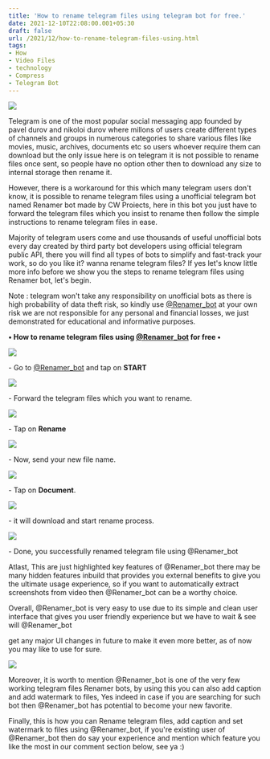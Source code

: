 ```yaml
---
title: 'How to rename telegram files using telegram bot for free.'
date: 2021-12-10T22:08:00.001+05:30
draft: false
url: /2021/12/how-to-rename-telegram-files-using.html
tags: 
- How
- Video Files
- technology
- Compress
- Telegram Bot
---
```


 [![](https://lh3.googleusercontent.com/-lsakELPSMQk/YbOCi0u8tPI/AAAAAAAAH0Q/3ylUXzWqXf8rPx4bc1I801rdGfMZS6owwCNcBGAsYHQ/s1600/1639154311345046-0.png)](https://lh3.googleusercontent.com/-lsakELPSMQk/YbOCi0u8tPI/AAAAAAAAH0Q/3ylUXzWqXf8rPx4bc1I801rdGfMZS6owwCNcBGAsYHQ/s1600/1639154311345046-0.png) 

  

Telegram is one of the most popular social messaging app founded by pavel durov and nikoloi durov where millons of users create different types of channels and groups in numerous categories to share various files like movies, music, archives, documents etc so users whoever require them can download but the only issue here is on telegram it is not possible to rename files once sent, so people have no option other then to download any size to internal storage then rename it.

  

However, there is a workaround for this which many telegram users don't know, it is possible to rename telegram files using a unofficial telegram bot named Renamer bot made by CW Proiects, here in this bot you just have to forward the telegram files which you insist to rename then follow the simple instructions to rename telegram files in ease.

  

Majority of telegram users come and use thousands of useful unofficial bots every day created by third party bot developers using official telegram public API, there you will find all types of bots to simplify and fast-track your work, so do you like it? wanna rename telegram files? If yes let's know little more info before we show you the steps to rename telegram files using Renamer bot, let's begin.

  

Note : telegram won't take any responsibility on unofficial bots as there is high probability of data theft risk, so kindly use [@Renamer\_bot](http://t.me/Renamer_bot) at your own risk we are not responsible for any personal and financial losses, we just demonstrated for educational and informative purposes.

  

**• How to rename telegram files using [@Renamer\_bot](http://t.me/Renamer_bot) for free •**

 **[![](https://lh3.googleusercontent.com/-dj3qlF0y8B8/YbOCh8NLMRI/AAAAAAAAH0M/xjOGPhEIetwhEjsjF_aVE3axyaOWnSxAACNcBGAsYHQ/s1600/1639154306696983-1.png)](https://lh3.googleusercontent.com/-dj3qlF0y8B8/YbOCh8NLMRI/AAAAAAAAH0M/xjOGPhEIetwhEjsjF_aVE3axyaOWnSxAACNcBGAsYHQ/s1600/1639154306696983-1.png)** 

\- Go to [@Renamer\_bot](http://t.me/Renamer_bot) and tap on **START**

  

 [![](https://lh3.googleusercontent.com/-MektvIkmib0/YbOCglzjMKI/AAAAAAAAH0I/GnieYRpJdqkGVlWVLNWL_tQm8fAwV9EogCNcBGAsYHQ/s1600/1639154301926557-2.png)](https://lh3.googleusercontent.com/-MektvIkmib0/YbOCglzjMKI/AAAAAAAAH0I/GnieYRpJdqkGVlWVLNWL_tQm8fAwV9EogCNcBGAsYHQ/s1600/1639154301926557-2.png) 

  

\- Forward the telegram files which you want to rename.

  

 [![](https://lh3.googleusercontent.com/-0wGgs4ygAXM/YbOCfnhXK-I/AAAAAAAAH0E/AeJ3Phfr0iUqAWYWjZCNc-aQ78F7jI1ZACNcBGAsYHQ/s1600/1639154297121596-3.png)](https://lh3.googleusercontent.com/-0wGgs4ygAXM/YbOCfnhXK-I/AAAAAAAAH0E/AeJ3Phfr0iUqAWYWjZCNc-aQ78F7jI1ZACNcBGAsYHQ/s1600/1639154297121596-3.png) 

  

\- Tap on **Rename**

 **[![](https://lh3.googleusercontent.com/-OVavel-HQ5I/YbOCeRKQbdI/AAAAAAAAH0A/1X1584KPqS0HFXUBQgwJ8L0vXC9CBtiVACNcBGAsYHQ/s1600/1639154292205059-4.png)](https://lh3.googleusercontent.com/-OVavel-HQ5I/YbOCeRKQbdI/AAAAAAAAH0A/1X1584KPqS0HFXUBQgwJ8L0vXC9CBtiVACNcBGAsYHQ/s1600/1639154292205059-4.png)** 

\- Now, send your new file name.

  

 [![](https://lh3.googleusercontent.com/-B_MXySnhml4/YbOCdCDeVYI/AAAAAAAAHz8/E_6KRxIiHDMAYej5hHxS8ZO89AZxay9ngCNcBGAsYHQ/s1600/1639154286914521-5.png)](https://lh3.googleusercontent.com/-B_MXySnhml4/YbOCdCDeVYI/AAAAAAAAHz8/E_6KRxIiHDMAYej5hHxS8ZO89AZxay9ngCNcBGAsYHQ/s1600/1639154286914521-5.png) 

  

\- Tap on **Document**.

  

 [![](https://lh3.googleusercontent.com/-nqU5UqZxIhA/YbOCbsCOWKI/AAAAAAAAHz4/XxBmwgtGuG4-xlcImqif8MJRHTtkN1UlQCNcBGAsYHQ/s1600/1639154281998541-6.png)](https://lh3.googleusercontent.com/-nqU5UqZxIhA/YbOCbsCOWKI/AAAAAAAAHz4/XxBmwgtGuG4-xlcImqif8MJRHTtkN1UlQCNcBGAsYHQ/s1600/1639154281998541-6.png) 

  

\- it will download and start rename process.

  

 [![](https://lh3.googleusercontent.com/-LyBARhkFdmY/YbOCaQUMEjI/AAAAAAAAHz0/gYu5-O8nIDocNpwLA95GpFgxbbe8Kqf1ACNcBGAsYHQ/s1600/1639154277072225-7.png)](https://lh3.googleusercontent.com/-LyBARhkFdmY/YbOCaQUMEjI/AAAAAAAAHz0/gYu5-O8nIDocNpwLA95GpFgxbbe8Kqf1ACNcBGAsYHQ/s1600/1639154277072225-7.png) 

  

\- Done, you successfully renamed telegram file using @Renamer\_bot

  

Atlast, This are just highlighted key features of @Renamer\_bot there may be many hidden features inbuild that provides you external benefits to give you the ultimate usage experience, so if you want to automatically extract screenshots from video then @Renamer\_bot can be a worthy choice.

  

Overall, @Renamer\_bot is very easy to use due to its simple and clean user interface that gives you user friendly experience but we have to wait & see will @Renamer\_bot

get any major UI changes in future to make it even more better, as of now you may like to use for sure.

  

 [![](https://lh3.googleusercontent.com/-fBh-bqVQLDI/YbOCZXX18aI/AAAAAAAAHzw/rldHcdQrNoQKkHVO26o_Er_Etrj8sVA6gCNcBGAsYHQ/s1600/1639154241639222-8.png)](https://lh3.googleusercontent.com/-fBh-bqVQLDI/YbOCZXX18aI/AAAAAAAAHzw/rldHcdQrNoQKkHVO26o_Er_Etrj8sVA6gCNcBGAsYHQ/s1600/1639154241639222-8.png) 

  

  

Moreover, it is worth to mention @Renamer\_bot is one of the very few working telegram files Renamer bots, by using this you can also add caption and add watermark to files, Yes indeed in case if you are searching for such bot then @Renamer\_bot has potential to become your new favorite.

  

Finally, this is how you can Rename telegram files, add caption and set watermark to files using @Renamer\_bot, if you're existing user of @Renamer\_bot then do say your experience and mention which feature you like the most in our comment section below, see ya :)
